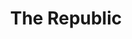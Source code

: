 ---
title: The Republic
description: The galactic republic
categories: [faction]
layout: aurora_library
permalink: Aurora/Library/Factions/Republic.html
---